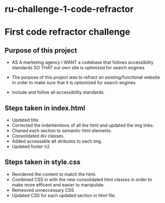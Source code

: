 # ru-challenge-1-code-refractor

# First code refractor challenge

## Purpose of this project
* AS A marketing agency
I WANT a codebase that follows accessibility standards
SO THAT our own site is optimized for search engines

* The purpose of this project was to refract an existing/functional website in order to make sure that it is optomized for search engines

* include and follow all accessibility standards.  

## Steps taken in index.html
* Updated title
* Corrected the indententions of all the html and updated the img links.
* Chaned each section to semantic html elements.
* Consolidated div classes.
* Added accessable alt atributes to each img.
* Updated footer h2

## Steps taken in style.css
* Reordered the content to match the html.
* Combined CSS in with the new consolidated html classes in order to make more efficent and easier to manipulate.
* Remeoved unneccessary CSS
* Updated CSS for each updated section in html file.